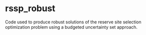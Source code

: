 # rssp_robust
Code used to produce robust solutions of the reserve site selection optimization problem using a budgeted uncertainty set approach.
